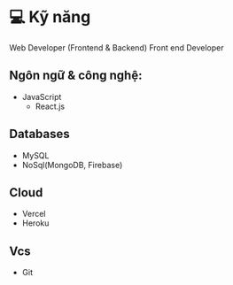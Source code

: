 # 💻 Kỹ năng

Web Developer (Frontend & Backend)
Front end Developer
## Ngôn ngữ & công nghệ:

- JavaScript
  - React.js


## Databases

- MySQL
- NoSql(MongoDB, Firebase)

## Cloud
- Vercel
- Heroku

## Vcs
- Git